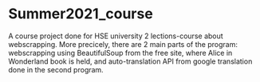 # Summer2021_course
A course project done for HSE university 2 lections-course about webscrapping.
More precicely, there are 2 main parts of the program: webscrapping using BeautifulSoup from the free site, where Alice in Wonderland book is held, and auto-translation API from google translation done in the second program.

